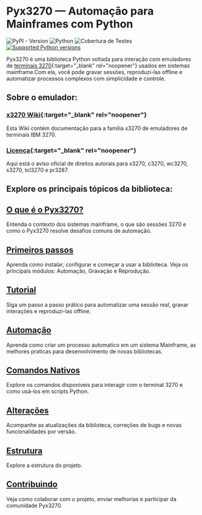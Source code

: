 # Pyx3270 — Automação para Mainframes com Python

![PyPI - Version](https://img.shields.io/pypi/v/pyx3270)
![Python](https://img.shields.io/badge/language-Python-blue?logo=python)
![Cobertura de Testes](https://img.shields.io/badge/cobertura-100%25-brightgreen?logo=pytest)
[![Supported Python versions](https://img.shields.io/pypi/pyversions/fastapi.svg?color=%2334D058)](https://pypi.org/project/fastapi)


Pyx3270 é uma biblioteca Python voltada para interação com emuladores de [terminais 3270](https://www.ibm.com/docs/api/v1/content/zosbasics%2Fcom.ibm.zos.znetwork%2Fznetwork_261.htm?parsebody=true&lang=en){:target="_blank" rel="noopener"} usados em sistemas mainframe.Com ela, você pode gravar sessões, reproduzi-las offline e automatizar processos complexos com simplicidade e controle.

## Sobre o emulador:

### [x3270 Wiki](https://x3270.miraheze.org/wiki/Main_Page){:target="_blank" rel="noopener"}
Esta Wiki contém documentação para a família x3270 de emuladores de terminais IBM 3270. 

### [Licença](https://x3270.miraheze.org/wiki/X3270_license){:target="_blank" rel="noopener"}
Aqui está o aviso oficial de direitos autorais para x3270, c3270, wc3270, s3270, tcl3270 e pr3287.

## Explore os principais tópicos da biblioteca:

## [O que é o Pyx3270?](sobre.md)  
Entenda o contexto dos sistemas mainframe, o que são sessões 3270 e como o Pyx3270 resolve desafios comuns de automação.

## [Primeiros passos](primeiros_passos.md)  
Aprenda como instalar, configurar e começar a usar a biblioteca. Veja os principais módulos: Automação, Gravação e Reprodução.

## [Tutorial](tutorial.md)  
Siga um passo a passo prático para automatizar uma sessão real, gravar interações e reproduzi-las offline.

## [Automação](automacao.md)  
Aprenda como criar um processo automatico em um sistema Mainframe, as melhores praticas para desenvolvimento de novas bibliotecas.

## [Comandos Nativos](comandos.md)  
Explore os comandos disponíveis para interagir com o terminal 3270 e como usá-los em scripts Python.

## [Alterações](changelog.md)  
Acompanhe as atualizações da biblioteca, correções de bugs e novas funcionalidades por versão.

## [Estrutura](estrutura.md)  
Explore a estrutura do projeto.

## [Contribuindo](contribuindo.md)  
Veja como colaborar com o projeto, enviar melhorias e participar da comunidade Pyx3270.
